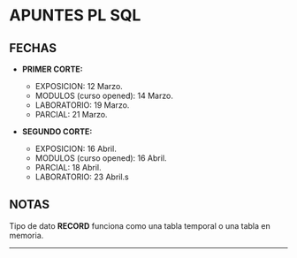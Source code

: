 # APUNTES PL SQL

## FECHAS

- **PRIMER CORTE:**
  - EXPOSICION: 12 Marzo.
  - MODULOS (curso opened): 14 Marzo.
  - LABORATORIO: 19 Marzo.
  - PARCIAL: 21 Marzo.

- **SEGUNDO CORTE:**
  - EXPOSICION: 16 Abril.
  - MODULOS (curso opened): 16 Abril.
  - PARCIAL:  18 Abril.
  - LABORATORIO: 23 Abril.s

## NOTAS

Tipo de dato **RECORD** funciona como una tabla temporal o una tabla en memoria.

_____________________
